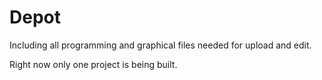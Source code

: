 # Depot
Including all programming and graphical files needed for upload and edit.

Right now only one project is being built.
